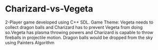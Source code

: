 # Charizard-vs-Vegeta
2-Player game developed using C++ SDL.
Game Theme:
Vegeta needs to collect dragon balls and Charizard has to prevent Vegeta from doing so.Vegeta has plasma throwing powers and Charizard is capable to throw fireballs in projectile motion.
Dragon balls would be dropped from the sky using Painters Algorithm
